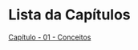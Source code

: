 # Lista da Capítulos

[Capítulo - 01 - Conceitos][identifier]

[identifier]: "https://github.com/Sandrolaxx/blockchain-curse/blob/master/01_Conceitos.md"